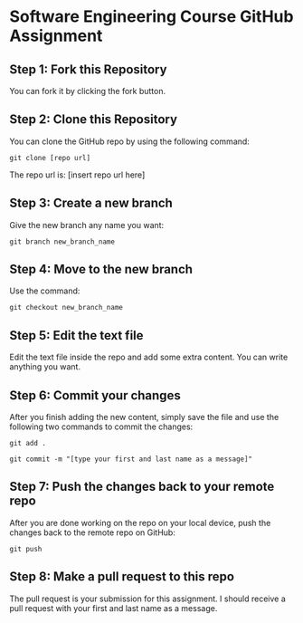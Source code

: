 <h1>Software Engineering Course GitHub Assignment</h1>

<div>
    <h2>Step 1: Fork this Repository</h2>
    <div>You can fork it by clicking the fork button.</div>
</div>

<div>
    <h2>Step 2: Clone this Repository</h2>
    <div>You can clone the GitHub repo by using the following command:</div>
    <pre><code>git clone [repo url]</code></pre>
    <div>The repo url is: [insert repo url here]</div>
</div>

<div>
    <h2>Step 3: Create a new branch</h2>
    <div>Give the new branch any name you want:</div>
    <pre><code>git branch new_branch_name</code></pre>
</div>

<div>
    <h2>Step 4: Move to the new branch</h2>
    <div>Use the command:</div>
    <pre><code>git checkout new_branch_name</code></pre>
</div>

<div>
    <h2>Step 5: Edit the text file</h2>
    <div>Edit the text file inside the repo and add some extra content. You can write anything you want.</div>
</div>

<div>
    <h2>Step 6: Commit your changes</h2>
    <div>After you finish adding the new content, simply save the file and use the following two commands to commit the changes:</div>
    <pre><code>git add .</code></pre>
    <pre><code>git commit -m "[type your first and last name as a message]"</code></pre>
</div>

<div>
    <h2>Step 7: Push the changes back to your remote repo</h2>
    <div>After you are done working on the repo on your local device, push the changes back to the remote repo on GitHub:</div>
    <pre><code>git push</code></pre>
</div>

<div>
    <h2>Step 8: Make a pull request to this repo</h2>
    <div>The pull request is your submission for this assignment. I should receive a pull request with your first and last name as a message.</div>
</div>

